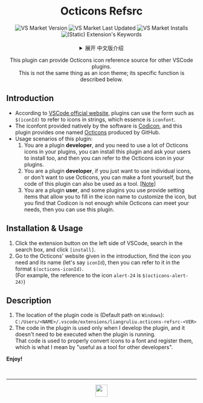<!--20220815-->
<span id="jump-begin"/> <h1 align="center"> Octicons Refsrc </h1>

<div align=center>
<img alt="VS Market Version" src="https://img.shields.io/visual-studio-marketplace/v/liangruliu.octicons-refsrc?color=0c649e&style=flat-square">
<img alt="VS Market Last Updated" src="https://img.shields.io/visual-studio-marketplace/last-updated/liangruliu.octicons-refsrc?color=0c649e&style=flat-square">
<img alt="VS Market Installs" src="https://img.shields.io/visual-studio-marketplace/i/liangruliu.octicons-refsrc?color=0c649e&style=flat-square">
<img alt="(Static) Extension's Keywords" src="https://img.shields.io/badge/keywords-octicons%2C%20icon%2C%20development-0c649e?style=flat-square">
</div><br/>



<details align="center">
   <summary align="center"> 展开 中文版介绍 </summary>

   <p align="center">
      本插件可以为其他 VSCode 插件提供 Octicons 图标引用源。<br/>
      这和图标主题不是一回事，具体功能见后文。<br/>
   </p>
   <div align="left">


## 简介

+ 根据 [VSCode 官网](https://code.visualstudio.com/api/references/icons-in-labels) 介绍，插件可以在字符串中使用诸如 `$(iconId)` 的形式来引用图标，并且它的本质是 `图标字体`。
+ 软件原生提供的图标字体是 [Codicon](https://microsoft.github.io/vscode-codicons/dist/codicon.html)，而本插件又提供了一款 GitHub 出品的 [Octicons](https://primer.style/octicons/)。
+ 本插件的使用场景：
  1. 你是一位插件**开发者**，你的插件中需要大量使用 Octicons 的图标，则可以安装此插件，并要求你的用户也安装，然后你就能在你的插件里引用 Octicons 图标了。
  2. 你是一位插件**开发者**，如果你只想使用个别图标，或者想用的不是 Octicons，你可以自己做一个字体，但本插件的代码也可以作为工具。[[注]](#jump-ch)
  3. 你是一位插件**使用者**，你使用的某些插件提供了设置项，可以让你填写图标名来自定义图标，但你发现 Codicon 不够用而 Octicons 能满足需求时，可以使用此插件。


## 安装与使用

1. 点击 VSCode 左侧扩展按钮，在搜索框搜索，点击 `[安装]`。
2. 点开简介中给出的 Octicons 网站，找到所需图标及其名称（假设为 `iconId`），然后就能以 `$(octicons-iconId)` 格式引用。<br/>
   （例如图标 `alert-24` 对应的引用就是 `$(octicons-alert-24)`）


## 说明

1. 插件代码所在位置为（`Windows` 上的默认路径）：<br/>
   `C:/Users/<NAME>/.vscode/extensions/liangruliu.octicons-refsrc-<VER>`
2. <span id="jump-ch"/>
   插件里面的代码是在插件开发时用的，插件运行时不需要执行代码。<br/>
   那些代码用来将图标正确转换为字体并进行注册，这也正是我所说的“可作为其他开发者的工具”。


**小图标，大用途！**



   <br/><br/><br/><br/>
   <h2 align="center"> 英文版介绍 </h2>
   </div>
</details>

<p align="center">
   This plugin can provide Octicons icon reference source for other VSCode plugins. <br/>
   This is not the same thing as an icon theme; its specific function is described below. <br/>
</p>


## Introduction

+ According to [VSCode official website](https://code.visualstudio.com/api/references/icons-in-labels), plugins can use the form such as `$(iconId)` to refer to icons in strings, which essence is `iconfont`.
+ The iconfont provided natively by the software is [Codicon](https://microsoft.github.io/vscode-codicons/dist/codicon.html), and this plugin provides one named [Octicons](https://primer.style/octicons/) produced by GitHub.
+ Usage scenarios of this plugin:
  1. You are a plugin **developer**, and you need to use a lot of Octicons icons in your plugins, you can install this plugin and ask your users to install too, and then you can refer to the Octicons icon in your plugins.
  2. You are a plugin **developer**, if you just want to use individual icons, or don't want to use Octicons, you can make a font yourself, but the code of this plugin can also be used as a tool. [[Note]](#jump-en)
  3. You are a plugin **user**, and some plugins you use provide setting items that allow you to fill in the icon name to customize the icon, but you find that Codicon is not enough while Octicons can meet your needs, then you can use this plugin.


## Installation & Usage

1. Click the extension button on the left side of VSCode, search in the search box, and click `[install]`.
2. Go to the Octicons' website given in the introduction, find the icon you need and its name (let's say `iconId`), then you can refer to it in the format `$(octicons-iconId)`. <br/>
   (For example, the reference to the icon `alert-24` is `$(octicons-alert-24)`)


## Description

1. The location of the plugin code is (Default path on `Windows`): <br/>
   `C:/Users/<NAME>/.vscode/extensions/liangruliu.octicons-refsrc-<VER>`
2. <span id="jump-en"/>
   The code in the plugin is used only when I develop the plugin, and it doesn't need to be executed when the plugin is running. <br/>
   That code is used to properly convert icons to a font and register them, which is what I mean by "useful as a tool for other developers".


**Enjoy!**



<br/>

-----
<!-- <p align="center"> Visual Studio Marketplace </p> -->
<div align=center> <a href="#jump-begin">
   <img src="https://liangruliu.github.io/images/vscodeExt/icon-small.png" width="32pt">
</a> </div>
